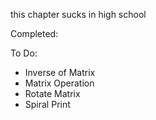 this chapter sucks in high school

Completed:

To Do:
* Inverse of Matrix
* Matrix Operation
* Rotate Matrix
* Spiral Print